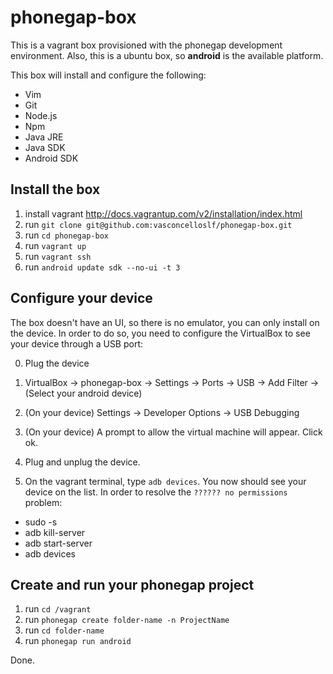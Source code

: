 # phonegap-box #

This is a vagrant box provisioned with the phonegap development environment. Also, this is a ubuntu box, so **android** is the available platform.

This box will install and configure the following:

* Vim
* Git
* Node.js
* Npm
* Java JRE
* Java SDK
* Android SDK

## Install the box ##

1. install vagrant http://docs.vagrantup.com/v2/installation/index.html
2. run `git clone git@github.com:vasconcelloslf/phonegap-box.git`
3. run `cd phonegap-box`
3. run `vagrant up`
4. run `vagrant ssh`
5. run `android update sdk --no-ui -t 3`

## Configure your device ##

The box doesn't have an UI, so there is no emulator, you can only install on the device. In order to do so, you need to configure the VirtualBox to see your device through a USB port:

0. Plug the device
1. VirtualBox -> phonegap-box -> Settings -> Ports -> USB -> Add Filter -> (Select your android device)
2. (On your device) Settings -> Developer Options -> USB Debugging
3. (On your device) A prompt to allow the virtual machine will appear. Click ok.
4. Plug and unplug the device.

5. On the vagrant terminal, type `adb devices`. You now should see your device on the list. In order to resolve the `?????? no permissions` problem:

* sudo -s
* adb kill-server
* adb start-server
* adb devices

## Create and run your phonegap project ##

1. run `cd /vagrant`
2. run `phonegap create folder-name -n ProjectName`
3. run `cd folder-name`
4. run `phonegap run android`

Done.
